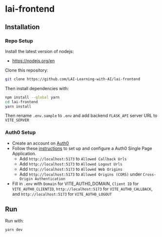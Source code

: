# lai-frontend

## Installation
### Repo Setup
Install the latest version of nodejs:  
- https://nodejs.org/en

Clone this repository:
```sh
git clone https://github.com/LAI-Learning-with-AI/lai-frontend
```
Then install dependencies with:
```sh
npm install --global yarn
cd lai-frontend
yarn install
```
Then rename ```.env.sample``` to ```.env``` and add backend ```FLASK_API``` server URL to ```VITE_SERVER```

### Auth0 Setup 
- Create an account on [Auth0](https://auth0.com/signup)
- Follow these [instructions](https://auth0.com/docs/quickstart/spa/react/01-login#configure-auth0) to set up and configure a Auth0 Single Page Application.
  - Add ```http://localhost:5173``` to ```Allowed Callback Urls```
  - Add ```http://localhost:5173``` to ```Allowed Logout Urls```
  - Add ```http://localhost:5173``` to ```Allowed Web Origins```
  - Add ```http://localhost:5173``` to ```Allowed Origins (CORS)``` under ```Cross-Origin Authentication```
- Fill in ```.env``` with ```Domain``` for VITE_AUTH0_DOMAIN, ```Client ID``` for ```VITE_AUTH0_CLIENTID```, ```http://localhost:5173``` for ```VITE_AUTH0_CALLBACK```, and ```http://localhost:5173``` for ```VITE_AUTH0_LOGOUT```


## Run
Run with:
```sh
yarn dev
```
